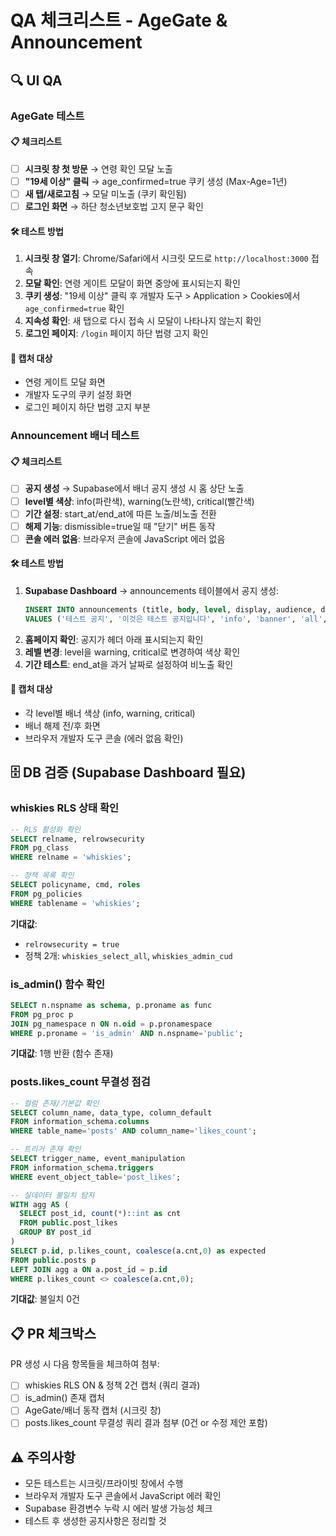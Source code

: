 # QA 체크리스트 - AgeGate & Announcement

## 🔍 UI QA

### AgeGate 테스트

#### 📋 체크리스트
- [ ] **시크릿 창 첫 방문** → 연령 확인 모달 노출
- [ ] **"19세 이상" 클릭** → age_confirmed=true 쿠키 생성 (Max-Age=1년)
- [ ] **새 탭/새로고침** → 모달 미노출 (쿠키 확인됨)
- [ ] **로그인 화면** → 하단 청소년보호법 고지 문구 확인

#### 🛠️ 테스트 방법
1. **시크릿 창 열기**: Chrome/Safari에서 시크릿 모드로 `http://localhost:3000` 접속
2. **모달 확인**: 연령 게이트 모달이 화면 중앙에 표시되는지 확인
3. **쿠키 생성**: "19세 이상" 클릭 후 개발자 도구 > Application > Cookies에서 `age_confirmed=true` 확인
4. **지속성 확인**: 새 탭으로 다시 접속 시 모달이 나타나지 않는지 확인
5. **로그인 페이지**: `/login` 페이지 하단 법령 고지 확인

#### 📸 캡처 대상
- 연령 게이트 모달 화면
- 개발자 도구의 쿠키 설정 화면
- 로그인 페이지 하단 법령 고지 부분

### Announcement 배너 테스트

#### 📋 체크리스트
- [ ] **공지 생성** → Supabase에서 배너 공지 생성 시 홈 상단 노출
- [ ] **level별 색상**: info(파란색), warning(노란색), critical(빨간색)
- [ ] **기간 설정**: start_at/end_at에 따른 노출/비노출 전환
- [ ] **해제 기능**: dismissible=true일 때 "닫기" 버튼 동작
- [ ] **콘솔 에러 없음**: 브라우저 콘솔에 JavaScript 에러 없음

#### 🛠️ 테스트 방법
1. **Supabase Dashboard** → announcements 테이블에서 공지 생성:
   ```sql
   INSERT INTO announcements (title, body, level, display, audience, dismissible, created_by)
   VALUES ('테스트 공지', '이것은 테스트 공지입니다', 'info', 'banner', 'all', true, 'USER_ID');
   ```
2. **홈페이지 확인**: 공지가 헤더 아래 표시되는지 확인
3. **레벨 변경**: level을 warning, critical로 변경하여 색상 확인
4. **기간 테스트**: end_at을 과거 날짜로 설정하여 비노출 확인

#### 📸 캡처 대상
- 각 level별 배너 색상 (info, warning, critical)
- 배너 해제 전/후 화면
- 브라우저 개발자 도구 콘솔 (에러 없음 확인)

## 🗄️ DB 검증 (Supabase Dashboard 필요)

### whiskies RLS 상태 확인

```sql
-- RLS 활성화 확인
SELECT relname, relrowsecurity
FROM pg_class
WHERE relname = 'whiskies';

-- 정책 목록 확인
SELECT policyname, cmd, roles
FROM pg_policies
WHERE tablename = 'whiskies';
```

**기대값**:
- `relrowsecurity = true`
- 정책 2개: `whiskies_select_all`, `whiskies_admin_cud`

### is_admin() 함수 확인

```sql
SELECT n.nspname as schema, p.proname as func
FROM pg_proc p
JOIN pg_namespace n ON n.oid = p.pronamespace
WHERE p.proname = 'is_admin' AND n.nspname='public';
```

**기대값**: 1행 반환 (함수 존재)

### posts.likes_count 무결성 점검

```sql
-- 컬럼 존재/기본값 확인
SELECT column_name, data_type, column_default
FROM information_schema.columns
WHERE table_name='posts' AND column_name='likes_count';

-- 트리거 존재 확인
SELECT trigger_name, event_manipulation
FROM information_schema.triggers
WHERE event_object_table='post_likes';

-- 실데이터 불일치 탐지
WITH agg AS (
  SELECT post_id, count(*)::int as cnt
  FROM public.post_likes
  GROUP BY post_id
)
SELECT p.id, p.likes_count, coalesce(a.cnt,0) as expected
FROM public.posts p
LEFT JOIN agg a ON a.post_id = p.id
WHERE p.likes_count <> coalesce(a.cnt,0);
```

**기대값**: 불일치 0건

## 📋 PR 체크박스

PR 생성 시 다음 항목들을 체크하여 첨부:

- [ ] whiskies RLS ON & 정책 2건 캡처 (쿼리 결과)
- [ ] is_admin() 존재 캡처
- [ ] AgeGate/배너 동작 캡처 (시크릿 창)
- [ ] posts.likes_count 무결성 쿼리 결과 첨부 (0건 or 수정 제안 포함)

## ⚠️ 주의사항

- 모든 테스트는 시크릿/프라이빗 창에서 수행
- 브라우저 개발자 도구 콘솔에서 JavaScript 에러 확인
- Supabase 환경변수 누락 시 에러 발생 가능성 체크
- 테스트 후 생성한 공지사항은 정리할 것